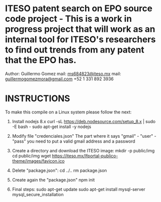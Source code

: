 ITESO patent search on EPO source code project - This is a work in progress project that will work as an internal tool for ITESO's researchers to find out trends from any patent that the EPO has.
===========
Author: Guillermo Gomez
mail: ms684823@iteso.mx
mail: guillermogomezmora@gmail.com
+52 1 331 892 3936

INSTRUCTIONS
============
To make this compile on a Linux system please follow the next:

1. Install nodejs 8.x
	curl -sL https://deb.nodesource.com/setup_8.x | sudo -E bash -
	sudo apt-get install -y nodejs

2. Modify file "credenciales.json"
	The part where it says "gmail" - "user" - "pass" you need to put a valid gmail address and a password

3. Create a directory and download the ITESO image:
	mkdir -p public/img
	cd public/img
	wget https://iteso.mx/lfportal-publico-theme/images/favicon.ico

4. Delete "package.json":
	cd ../..
	rm package.json

5. Create again the "package.json"
	npm init

6. Final steps:
	sudo apt-get update
	sudo apt-get install mysql-server
	mysql_secure_installation
